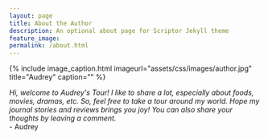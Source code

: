 ```yaml
---
layout: page
title: About the Author
description: An optional about page for Scriptor Jekyll theme
feature_image: 
permalink: /about.html
---
```

{% include image_caption.html imageurl="assets/css/images/author.jpg" title="Audrey" caption="" %}

*Hi, welcome to Audrey's Tour! I like to share a lot, especially about foods, movies, dramas, etc. So, feel free to take a tour around my world. Hope my journal stories and reviews brings you joy! You can also share your thoughts by leaving a comment.* <br> - Audrey
